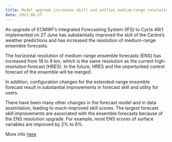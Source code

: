 ```yaml
---
title: Model upgrade increases skill and unifies medium-range resolutions
date: 2023-06-27
---
```



An upgrade of ECMWF’s Integrated Forecasting System (IFS) to Cycle 48r1 implemented on 27 June has substantially improved the skill of the Centre’s weather predictions and has increased the resolution of medium-range ensemble forecasts.

The horizontal resolution of medium-range ensemble forecasts (ENS) has increased from 18 to 9 km, which is the same resolution as the current high-resolution forecast (HRES). In the future, HRES and the unperturbed control forecast of the ensemble will be merged.

In addition, configuration changes for the extended-range ensemble forecast result in substantial improvements in forecast skill and utility for users.

There have been many other changes in the forecast model and in data assimilation, leading to much-improved skill scores. The largest forecast skill improvements are associated with the ensemble forecasts because of the ENS resolution upgrade. For example, most ENS scores of surface variables are improved by 2% to 6%.

More info [here](https://www.ecmwf.int/en/about/media-centre/news/2023/model-upgrade-increases-skill-and-unifies-medium-range-resolutions)
